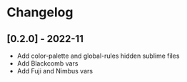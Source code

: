 # Changelog

## [0.2.0] - 2022-11

- Add color-palette and global-rules hidden sublime files
- Add Blackcomb vars
- Add Fuji and Nimbus vars

